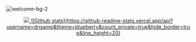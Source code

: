 ![welcome-bg-2](https://user-images.githubusercontent.com/50290580/124369381-11ed1800-dc74-11eb-90a9-2ff2073c3b97.jpg)
<p align="center">
  <a href="https://microsoft.com">
    <img src="https://skillicons.dev/icons?i=python,golang,vscode,c,cs,html,js,css" />
  </a>
<a href="#">![Github stats](https://github-readme-stats.vercel.app/api?username=dnsamp&theme=blueberry&count_private=true&hide_border=true&line_height=20)</a>
</p>
